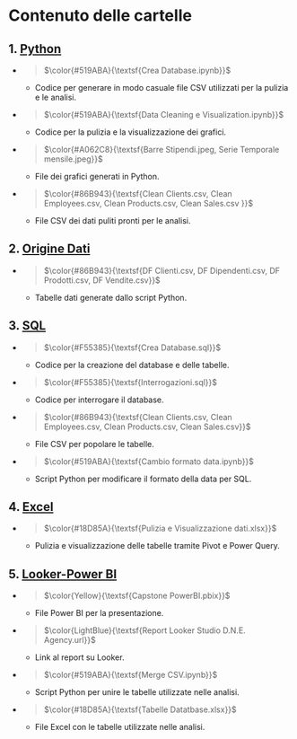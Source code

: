 # Contenuto delle cartelle

## 1. [Python](https://github.com/Frama91/Portfolio/tree/main/Epicode/Python 'Vai alla cartella')
   
   - > $\color{#519ABA}{\textsf{Crea Database.ipynb}}$
      - Codice per generare in modo casuale file CSV utilizzati per la pulizia e le analisi.
   - > $\color{#519ABA}{\textsf{Data Cleaning e Visualization.ipynb}}$  
      - Codice per la pulizia e la visualizzazione dei grafici.
   - > $\color{#A062C8}{\textsf{Barre Stipendi.jpeg, Serie Temporale mensile.jpeg}}$
      - File dei grafici generati in Python.
   - > $\color{#86B943}{\textsf{Clean Clients.csv, Clean Employees.csv, Clean Products.csv, Clean Sales.csv }}$
      - File CSV dei dati puliti pronti per le analisi.

## 2. [Origine Dati](https://github.com/Frama91/Portfolio/tree/main/Epicode/Origine%20Dati 'Vai alla cartella')
   - > $\color{#86B943}{\textsf{DF Clienti.csv, DF Dipendenti.csv, DF Prodotti.csv, DF Vendite.csv}}$
      - Tabelle dati generate dallo script Python.

## 3. [SQL](https://github.com/Frama91/Portfolio/tree/main/Epicode/SQL "Vai alla cartella")
   - > $\color{#F55385}{\textsf{Crea Database.sql}}$
      - Codice per la creazione del database e delle tabelle.
   - > $\color{#F55385}{\textsf{Interrogazioni.sql}}$
      - Codice per interrogare il database.
   - > $\color{#86B943}{\textsf{Clean Clients.csv, Clean Employees.csv, Clean Products.csv, Clean Sales.csv}}$
      - File CSV per popolare le tabelle.
   - > $\color{#519ABA}{\textsf{Cambio formato data.ipynb}}$  
      - Script Python per modificare il formato della data per SQL.

## 4. [Excel](https://github.com/Frama91/Portfolio/tree/main/Epicode/Excel "Vai alla cartella")
   - > $\color{#18D85A}{\textsf{Pulizia e Visualizzazione dati.xlsx}}$ 
      - Pulizia e visualizzazione delle tabelle tramite Pivot e Power Query.

## 5. [Looker-Power BI](https://github.com/Frama91/Portfolio/tree/main/Epicode/Looker-Power%20BI "Vai alla cartella")
   - > $\color{Yellow}{\textsf{Capstone PowerBI.pbix}}$ 
      - File Power BI per la presentazione.
   - > $\color{LightBlue}{\textsf{Report Looker Studio D.N.E. Agency.url}}$ 
      - Link al report su Looker.
   - > $\color{#519ABA}{\textsf{Merge CSV.ipynb}}$ 
      - Script Python per unire le tabelle utilizzate nelle analisi.
   - > $\color{#18D85A}{\textsf{Tabelle Datatbase.xlsx}}$
      - File Excel con le tabelle utilizzate nelle analisi.

